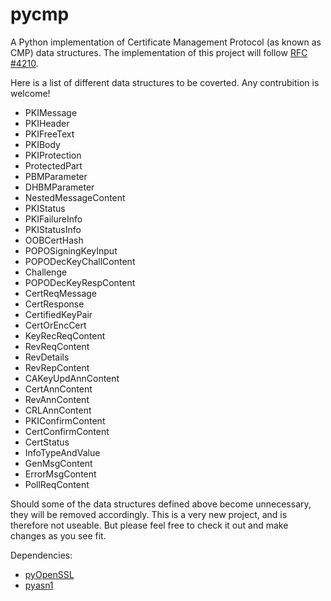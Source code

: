 # pycmp

A Python implementation of Certificate Management Protocol (as known as CMP) data structures.
The implementation of this project will follow [RFC #4210](https://www.ietf.org/rfc/rfc4210.txt).

Here is a list of different data structures to be coverted. Any contrubition is welcome!

- PKIMessage
- PKIHeader
- PKIFreeText
- PKIBody
- PKIProtection
- ProtectedPart
- PBMParameter
- DHBMParameter
- NestedMessageContent
- PKIStatus
- PKIFailureInfo
- PKIStatusInfo
- OOBCertHash
- POPOSigningKeyInput
- POPODecKeyChallContent
- Challenge
- POPODecKeyRespContent
- CertReqMessage
- CertResponse
- CertifiedKeyPair
- CertOrEncCert
- KeyRecReqContent
- RevReqContent
- RevDetails
- RevRepContent
- CAKeyUpdAnnContent
- CertAnnContent
- RevAnnContent
- CRLAnnContent
- PKIConfirmContent
- CertConfirmContent
- CertStatus
- InfoTypeAndValue
- GenMsgContent
- ErrorMsgContent
- PollReqContent

Should some of the data structures defined above become unnecessary, they will be removed accordingly.
This is a very new project, and is therefore not useable. But please feel free to check it out and make changes as you see fit.

Dependencies:
- [pyOpenSSL](http://www.pyopenssl.org/en/stable/)
- [pyasn1](http://pyasn1.sourceforge.net/)

